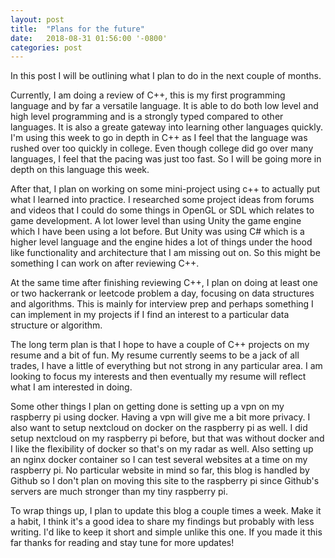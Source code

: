 ```yaml
---
layout: post
title:  "Plans for the future"
date:   2018-08-31 01:56:00 '-0800'
categories: post
---
```


In this post I will be outlining what I plan to do in the next couple of months.

Currently, I am doing a review of C++, this is my first programming language and by far a versatile language. It is able to do both low level and high level programming and is a strongly typed compared to other languages. It is also a greate gateway into learning other languages quickly. I'm using this week to go in depth in C++ as I feel that the language was rushed over too quickly in college. Even though college did go over many languages, I feel that the pacing was just too fast. So I will be going more in depth on this language this week.

After that, I plan on working on some mini-project using c++ to actually put what I learned into practice. I researched some project ideas from forums and videos that I could do some things in OpenGL or SDL which relates to game development. A lot lower level than using Unity the game engine which I have been using a lot before. But Unity was using C# which is a higher level language and the engine hides a lot of things under the hood like functionality and architecture that I am missing out on. So this might be something I can work on after reviewing C++.

At the same time after finishing reviewing C++, I plan on doing at least one or two hackerrank or leetcode problem a day, focusing on data structures and algorithms. This is mainly for interview prep and perhaps something I can implement in my projects if I find an interest to a particular data structure or algorithm.

The long term plan is that I hope to have a couple of C++ projects on my resume and a bit of fun. My resume currently seems to be a jack of all trades, I have a little of everything but not strong in any particular area. I am looking to focus my interests and then eventually my resume will reflect what I am interested in doing.

Some other things I plan on getting done is setting up a vpn on my raspberry pi using docker. Having a vpn will give me a bit more privacy. I also want to setup nextcloud on docker on the raspberry pi as well. I did setup nextcloud on my raspberry pi before, but that was without docker and I like the flexibility of docker so that's on my radar as well. Also setting up an nginx docker container so I can test several websites at a time on my raspberry pi. No particular website in mind so far, this blog is handled by Github so I don't plan on moving this site to the raspberry pi since Github's servers are much stronger than my tiny raspberry pi.

To wrap things up, I plan to update this blog a couple times a week. Make it a habit, I think it's a good idea to share my findings but probably with less writing. I'd like to keep it short and simple unlike this one. If you made it this far thanks for reading and stay tune for more updates!